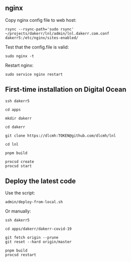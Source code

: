 ## nginx

Copy nginx config file to web host:

```shell
rsync --rsync-path='sudo rsync' ~/projects/dakerr/lnl/admin/lnl.dakerr.com.conf dakerr5:/etc/nginx/sites-enabled/
```

Test that the config.file is valid:

```
sudo nginx -t
```

Restart nginx:

```
sudo service nginx restart
```

## First-time installation on Digital Ocean

```shell
ssh dakerr5

cd apps

mkdir dakerr

cd dakerr

git clone https://dlcmh:TOKEN@github.com/dlcmh/lnl

cd lnl

pnpm build

procsd create
procsd start
```

## Deploy the latest code

Use the script:

```shell
admin/deploy-from-local.sh
```

Or manually:

```shell
ssh dakerr5

cd apps/dakerr/dakerr-covid-19

git fetch origin --prune
git reset --hard origin/master

pnpm build
procsd restart
```
